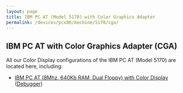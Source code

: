 ```yaml
---
layout: page
title: IBM PC AT (Model 5170) with Color Graphics Adapter
permalink: /devices/pcx86/machine/5170/cga/
---
```


IBM PC AT with Color Graphics Adapter (CGA)
-------------------------------------------

All our Color Display configurations of the IBM PC AT (Model 5170) are located here, including:

* [IBM PC AT (8Mhz, 640Kb RAM, Dual Floppy) with Color Display](/devices/pcx86/machine/5170/cga/640kb/rev3/) ([Debugger](/devices/pcx86/machine/5170/cga/640kb/rev3/debugger/))
